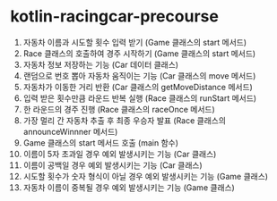 # kotlin-racingcar-precourse
1. 자동차 이름과 시도할 횟수 입력 받기 (Game 클래스의 start 메서드)
2. Race 클래스의 호출하여 경주 시작하기 (Game 클래스의 start 메서드)
3. 자동차 정보 저장하는 기능 (Car 데이터 클래스)
4. 랜덤으로 번호 뽑아 자동차 움직이는 기능 (Car 클래스의 move 메서드)
5. 자동차가 이동한 거리 반환 (Car 클래스의 getMoveDistance 메서드)
6. 입력 받은 횟수만큼 라운드 반복 실행 (Race 클래스의 runStart 메서드)
7. 한 라운드의 경주 진행 (Race 클래스의 raceOnce 메서드)
8. 가장 멀리 간 자동차 추출 후 최종 우승자 발표 (Race 클래스의 announceWinnner 메서드)
9. Game 클래스의 start 메서드 호출 (main 함수)
10. 이름이 5자 초과일 경우 예외 발생시키는 기능 (Car 클래스)
11. 이름이 공백일 경우 예외 발생시키는 기능 (Car 클래스)
12. 시도할 횟수가 숫자 형식이 아닐 경우 예외 발생시키는 기능 (Game 클래스)
13. 자동차 이름이 중복될 경우 예외 발생시키는 기능 (Game 클래스)